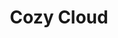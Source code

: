 ---
title: "Cozy Cloud"
niveau: "or"
siteUrl: "#"
logoDir: "cozy-cloud"
headless: true
description: |
  Cozy Cloud est une startup française qui porte un projet de logiciel libre de cloud personnel, un genre de domicile numérique où les données personnelles sont hébergées. Reposant sur les technologie Web modernes (NodeJS, HTML5, framework récents, Go pour le back-end), Cozy permet la création de connecteurs pour récupérer nos données personnelles actuellement détenues par des tiers (opérateur mobile, assureur, FAI, mutuelles, énergéticiens, etc.) pour les rapatrier dans le cloud personnel de chacun. Là, il est possible de développer des applications en HTML5 qui, via une API, peuvent accéder aux données de l'utilisateur s'il donne son consentement, tout en restant privées et traitées localement dans le cloud personnel.

  Cozy disposera d'un stand sur place lors des conférences de l'édition 2017, pour y trouver des bêta-testeurs.
---
